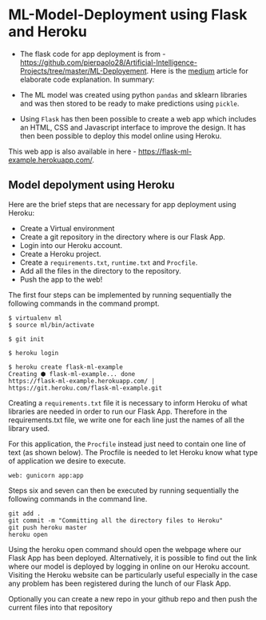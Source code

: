 # ML-Model-Deployment using Flask and Heroku

- The flask code for app deployment is from - https://github.com/pierpaolo28/Artificial-Intelligence-Projects/tree/master/ML-Deployement. Here is the [medium](https://towardsdatascience.com/flask-and-heroku-for-online-machine-learning-deployment-425beb54a274) article for elaborate code explanation. In summary:

- The ML model was created using python `pandas` and sklearn libraries and was then stored to be ready to make predictions using `pickle`.

- Using `Flask` has then been possible to create a web app which includes an HTML, CSS and Javascript interface to improve the design. It has then been possible to deploy this model online using Heroku.

This web app is also available in here - https://flask-ml-example.herokuapp.com/. 

## Model depolyment using Heroku

Here are the brief steps that are necessary for app deployment using Heroku:

- Create a Virtual environment
- Create a git repository in the directory where is our Flask App.
- Login into our Heroku account.
- Create a Heroku project.
- Create a `requirements.txt`, `runtime.txt` and `Procfile`.
- Add all the files in the directory to the repository.
- Push the app to the web!

The first four steps can be implemented by running sequentially the following commands in the command prompt.

```
$ virtualenv ml
$ source ml/bin/activate

$ git init

$ heroku login

$ heroku create flask-ml-example
Creating ⬢ flask-ml-example... done
https://flask-ml-example.herokuapp.com/ | https://git.heroku.com/flask-ml-example.git
```

Creating a `requirements.txt` file it is necessary to inform Heroku of what libraries are needed in order to run our Flask App. Therefore in the requirements.txt file, we write one for each line just the names of all the library used. 

For this application, the `Procfile` instead just need to contain one line of text (as shown below). The Procfile is needed to let Heroku know what type of application we desire to execute.

```
web: gunicorn app:app
```

Steps six and seven can then be executed by running sequentially the following commands in the command line.

```
git add .
git commit -m "Committing all the directory files to Heroku"
git push heroku master
heroku open
```

Using the heroku open command should open the webpage where our Flask App has been deployed. Alternatively, it is possible to find out the link where our model is deployed by logging in online on our Heroku account. Visiting the Heroku website can be particularly useful especially in the case any problem has been registered during the lunch of our Flask App.

Optionally you can create a new repo in your github repo and then push the current files into that repository







